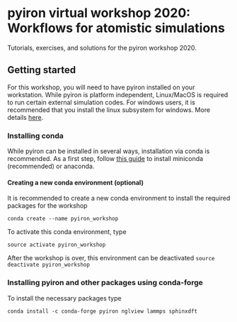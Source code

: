 # pyiron virtual workshop 2020: Workflows for atomistic simulations

Tutorials, exercises, and solutions for the pyiron workshop 2020.

## Getting started

For this workshop, you will need to have pyiron installed on your workstation. While 
pyiron is platform independent, Linux/MacOS is required to run certain external 
simulation codes. For windows users, it is recommended that you install the linux 
subsystem for windows. More details [here](https://docs.microsoft.com/en-us/windows/wsl/install-win10).

### Installing conda

While pyiron can be installed in several ways, installation via conda is recommended.
As a first step, follow [this guide](https://docs.conda.io/projects/conda/en/latest/user-guide/install/index.html
) to install miniconda (recommended) or anaconda.

#### Creating a new conda environment (optional)

It is recommended to create a new conda environment to install the required packages for the workshop

`conda create --name pyiron_workshop`

To activate this conda environment, type

`source activate pyiron_workshop`

After the workshop is over, this environment can be deactivated `source deactivate pyiron_workshop`


### Installing pyiron and other packages using conda-forge

To install the necessary packages type

`conda install -c conda-forge pyiron nglview lammps sphinxdft`



